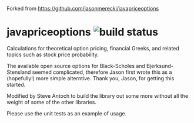 Forked from https://github.com/jasonmerecki/javapriceoptions
# javapriceoptions ![build status](https://travis-ci.org/santoch/javapriceoptions.svg?branch=master)
Calculations for theoretical option pricing, financial Greeks, and related topics such as stock price probability.

The available open source options for Black-Scholes and Bjerksund-Stensland seemed complicated, 
therefore Jason first wrote this as a (hopefully!) more simple alterntive.
Thank you, Jason, for getting this started.

Modified by Steve Antoch to build the library out some more without all the weight of some of the other libraries.

Please use the unit tests as an example of usage. 
